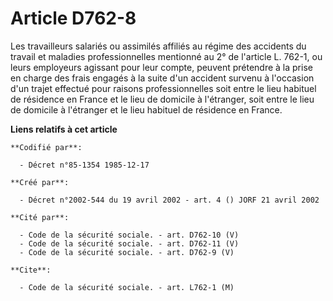 # Article D762-8

Les travailleurs salariés ou assimilés affiliés au régime des accidents du travail et maladies professionnelles mentionné au
2° de l'article L. 762-1, ou leurs employeurs agissant pour leur compte, peuvent prétendre à la prise en charge des frais
engagés à la suite d'un accident survenu à l'occasion d'un trajet effectué pour raisons professionnelles soit entre le lieu
habituel de résidence en France et le lieu de domicile à l'étranger, soit entre le lieu de domicile à l'étranger et le lieu
habituel de résidence en France.

**Liens relatifs à cet article**

	**Codifié par**:

	  - Décret n°85-1354 1985-12-17

	**Créé par**:

	  - Décret n°2002-544 du 19 avril 2002 - art. 4 () JORF 21 avril 2002

	**Cité par**:

	  - Code de la sécurité sociale. - art. D762-10 (V)
	  - Code de la sécurité sociale. - art. D762-11 (V)
	  - Code de la sécurité sociale. - art. D762-9 (V)

	**Cite**:

	  - Code de la sécurité sociale. - art. L762-1 (M)
